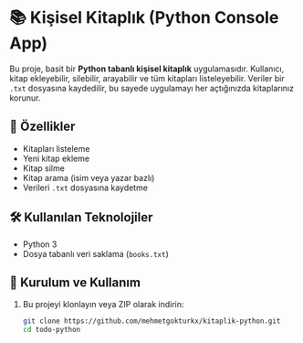 # 📚 Kişisel Kitaplık (Python Console App)

Bu proje, basit bir **Python tabanlı kişisel kitaplık** uygulamasıdır. Kullanıcı, kitap ekleyebilir, silebilir, arayabilir ve tüm kitapları listeleyebilir. Veriler bir `.txt` dosyasına kaydedilir, bu sayede uygulamayı her açtığınızda kitaplarınız korunur.

## 🚀 Özellikler

- Kitapları listeleme  
- Yeni kitap ekleme  
- Kitap silme  
- Kitap arama (isim veya yazar bazlı)  
- Verileri `.txt` dosyasına kaydetme

## 🛠️ Kullanılan Teknolojiler

- Python 3
- Dosya tabanlı veri saklama (`books.txt`)

## 📂 Kurulum ve Kullanım

1. Bu projeyi klonlayın veya ZIP olarak indirin:
   ```bash
   git clone https://github.com/mehmetgokturkx/kitaplik-python.git
   cd todo-python
